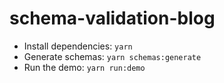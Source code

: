 # schema-validation-blog

- Install dependencies: `yarn`
- Generate schemas: `yarn schemas:generate`
- Run the demo: `yarn run:demo`
